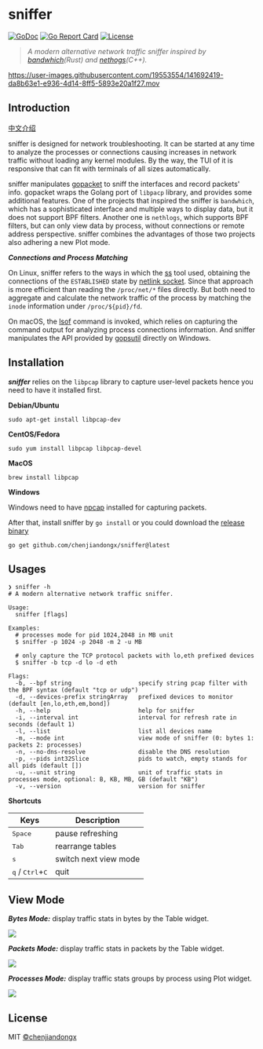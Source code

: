 # sniffer

[![GoDoc](https://godoc.org/github.com/chenjiandongx/sniffer?status.svg)](https://godoc.org/github.com/chenjiandongx/sniffer)
[![Go Report Card](https://goreportcard.com/badge/github.com/chenjiandongx/sniffer)](https://goreportcard.com/report/github.com/chenjiandongx/sniffer)
[![License](https://img.shields.io/badge/License-MIT-brightgreen.svg)](https://opensource.org/licenses/MIT)

> *A modern alternative network traffic sniffer inspired by [bandwhich](https://github.com/imsnif/bandwhich)(Rust) and [nethogs](https://github.com/raboof/nethogs)(C++).*

https://user-images.githubusercontent.com/19553554/141692419-da8b63e1-e936-4d14-8ff5-5893e20a1f27.mov

## Introduction

[中文介绍](https://chenjiandongx.me/2021/11/17/sniffer-network-traffic/)

sniffer is designed for network troubleshooting. It can be started at any time to analyze the processes or connections causing increases in network traffic without loading any kernel modules. By the way, the TUI of it is responsive that can fit with terminals of all sizes automatically.

sniffer manipulates [gopacket](https://github.com/google/gopacket) to sniff the interfaces and record packets' info. gopacket wraps the Golang port of `libpacp` library, and provides some additional features. One of the projects that inspired the sniffer is `bandwhich`, which has a sophisticated interface and multiple ways to display data, but it does not support BPF filters. Another one is `nethlogs`, which supports BPF filters, but can only view data by process, without connections or remote address perspective. sniffer combines the advantages of those two projects also adhering a new Plot mode.

***Connections and Process Matching***

On Linux, sniffer refers to the ways in which the [ss](https://man7.org/linux/man-pages/man8/ss.8.html) tool used, obtaining the connections of the `ESTABLISHED` state by [netlink socket](https://man7.org/linux/man-pages/man7/netlink.7.html). Since that approach is more efficient than reading the `/proc/net/*` files directly. But both need to aggregate and calculate the network traffic of the process by matching the `inode` information under `/proc/${pid}/fd`.

On macOS, the [lsof](https://ss64.com/osx/lsof.html) command is invoked, which relies on capturing the command output for analyzing process connections information. And sniffer manipulates the API provided by [gopsutil](https://github.com/shirou/gopsutil) directly on Windows.

## Installation

***sniffer*** relies on the `libpcap` library to capture user-level packets hence you need to have it installed first.

**Debian/Ubuntu**
```shell
sudo apt-get install libpcap-dev
```

**CentOS/Fedora**
```shell
sudo yum install libpcap libpcap-devel
```

**MacOS**
```shell
brew install libpcap
```

**Windows**

Windows need to have [npcap](https://nmap.org/npcap/) installed for capturing packets.

After that, install sniffer by `go install` or you could download the [release binary](https://github.com/chenjiandongx/sniffer/releases)

```shell
go get github.com/chenjiandongx/sniffer@latest
```

## Usages

```shell
❯ sniffer -h
# A modern alternative network traffic sniffer.

Usage:
  sniffer [flags]

Examples:
  # processes mode for pid 1024,2048 in MB unit
  $ sniffer -p 1024 -p 2048 -m 2 -u MB

  # only capture the TCP protocol packets with lo,eth prefixed devices
  $ sniffer -b tcp -d lo -d eth

Flags:
  -b, --bpf string                   specify string pcap filter with the BPF syntax (default "tcp or udp")
  -d, --devices-prefix stringArray   prefixed devices to monitor (default [en,lo,eth,em,bond])
  -h, --help                         help for sniffer
  -i, --interval int                 interval for refresh rate in seconds (default 1)
  -l, --list                         list all devices name
  -m, --mode int                     view mode of sniffer (0: bytes 1: packets 2: processes)
  -n, --no-dns-resolve               disable the DNS resolution
  -p, --pids int32Slice              pids to watch, empty stands for all pids (default [])
  -u, --unit string                  unit of traffic stats in processes mode, optional: B, KB, MB, GB (default "KB")
  -v, --version                      version for sniffer
```

**Shortcuts**

| Keys | Description |
| ---- | ----------- |
| <kbd>Space</kbd> | pause refreshing |
| <kbd>Tab</kbd> | rearrange tables |
| <kbd>s</kbd> | switch next view mode |
| <kbd>q</kbd> / <kbd>Ctrl</kbd>+<kbd>C</kbd> | quit |

## View Mode

***Bytes Mode:*** display traffic stats in bytes by the Table widget.

![](https://user-images.githubusercontent.com/19553554/141689557-75e9959f-62db-45d8-85e2-1d8f9e8a0cfb.jpg)

***Packets Mode:*** display traffic stats in packets by the Table widget.

![](https://user-images.githubusercontent.com/19553554/141689559-ee93b3f2-9fc2-424a-aa42-78ae9bc94e12.jpg)

***Processes Mode:*** display traffic stats groups by process using Plot widget.

![](https://user-images.githubusercontent.com/19553554/141689569-eca76a82-219b-4e21-8d06-bbddea7bad40.jpg)

## License

MIT [©chenjiandongx](https://github.com/chenjiandongx)
